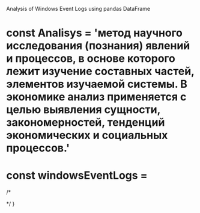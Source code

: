 Analysis of Windows Event Logs using pandas DataFrame


# const Analisys = 'метод научного исследования (познания) явлений и процессов, в основе которого лежит изучение составных частей, элементов изучаемой системы. В экономике анализ применяется с целью выявления сущности, закономерностей, тенденций экономических и социальных процессов.'



# const windowsEventLogs = 
  /* 
    
  */
}
